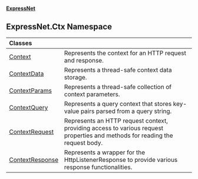 #### [ExpressNet](ExpressNet.md 'ExpressNet')

## ExpressNet.Ctx Namespace

| Classes | |
| :--- | :--- |
| [Context](ExpressNet.Ctx.Context.md 'ExpressNet.Ctx.Context') | Represents the context for an HTTP request and response. |
| [ContextData](ExpressNet.Ctx.ContextData.md 'ExpressNet.Ctx.ContextData') | Represents a thread-safe context data storage. |
| [ContextParams](ExpressNet.Ctx.ContextParams.md 'ExpressNet.Ctx.ContextParams') | Represents a thread-safe collection of context parameters. |
| [ContextQuery](ExpressNet.Ctx.ContextQuery.md 'ExpressNet.Ctx.ContextQuery') | Represents a query context that stores key-value pairs parsed from a query string. |
| [ContextRequest](ExpressNet.Ctx.ContextRequest.md 'ExpressNet.Ctx.ContextRequest') | Represents an HTTP request context, providing access to various request properties and methods for reading the request body. |
| [ContextResponse](ExpressNet.Ctx.ContextResponse.md 'ExpressNet.Ctx.ContextResponse') | Represents a wrapper for the HttpListenerResponse to provide various response functionalities. |
